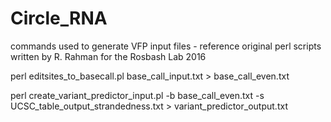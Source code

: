 # Circle_RNA
 
commands used to generate VFP input files - reference original perl scripts written by R. Rahman for the Rosbash Lab 2016 

perl editsites_to_basecall.pl base_call_input.txt > base_call_even.txt 

perl create_variant_predictor_input.pl -b base_call_even.txt -s UCSC_table_output_strandedness.txt > variant_predictor_output.txt
